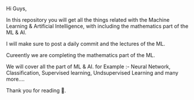 Hi Guys,

In this repository you will get all the things related with the Machine Learning & Artificial Intelligence, with including the mathematics part of the ML & AI.

I will make sure to post a daily commit and the lectures of the ML.

Cureently we are completing the mathematics part of the ML.

We will cover all the part of ML & AI. for Example :- 
      Neural Network, Classification, Supervised learning, Undsupervised Learning and many more....
      
Thank you for reading 💖.
